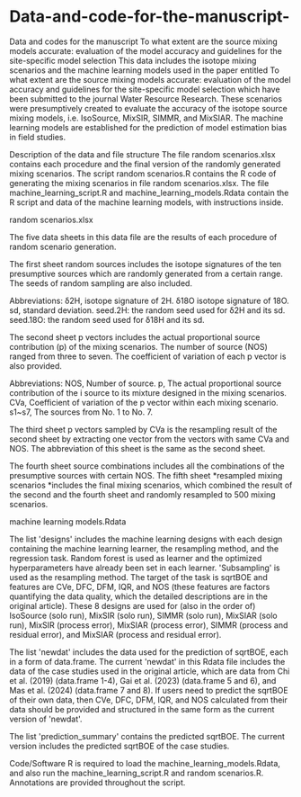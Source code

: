 # Data-and-code-for-the-manuscript-
Data and codes for the manuscript To what extent are the source mixing models accurate: evaluation of the model accuracy and guidelines for the site-specific model selection
This data includes the isotope mixing scenarios and the machine learning models used in the paper entitled To what extent are the source mixing models accurate: evaluation of the model accuracy and guidelines for the site-specific model selection which have been submitted to the journal Water Resource Research. These scenarios were presumptively created to evaluate the accuracy of the isotope source mixing models, i.e. IsoSource, MixSIR, SIMMR, and MixSIAR. The machine learning models are established for the prediction of model estimation bias in field studies.

Description of the data and file structure
The file random scenarios.xlsx contains each procedure and the final version of the randomly generated mixing scenarios. The script random scenarios.R contains the R code of generating the mixing scenarios in file random scenarios.xlsx. The file machine_learning_script.R and machine_learning_models.Rdata contain the R script and data of the machine learning models, with instructions inside.

random scenarios.xlsx

The five data sheets in this data file are the results of each procedure of random scenario generation.

The first sheet random sources includes the isotope signatures of the ten presumptive sources which are randomly generated from a certain range. The seeds of random sampling are also included.

Abbreviations: δ2H, isotope signature of 2H. δ18O isotope signature of 18O. sd, standard deviation. seed.2H: the random seed used for δ2H and its sd. seed.18O: the random seed used for δ18H and its sd.

The second sheet p vectors includes the actual proportional source contribution (p) of the mixing scenarios. The number of source (NOS) ranged from three to seven. The coefficient of variation of each p vector is also provided.

Abbreviations: NOS, Number of source. p, The actual proportional source contribution of the i source to its mixture designed in the mixing scenarios. CVa, Coefficient of variation of the p vector within each mixing scenario. s1~s7, The sources from No. 1 to No. 7.

The third sheet p vectors sampled by CVa is the  resampling result of the second sheet by extracting one vector from the vectors with same CVa and NOS. The abbreviation of this sheet is the same as the second sheet.

The fourth sheet source combinations includes all the combinations of the presumptive sources with certain NOS. The fifth sheet *resampled mixing scenarios *includes the final mixing scenarios, which combined the result of the second and the fourth sheet and randomly resampled to 500 mixing scenarios.

machine learning models.Rdata

The list 'designs'  includes the machine learning designs with each design containing the machine learning learner, the resampling method, and the regression task. Random forest is used as learner and the optimized hyperparameters have already been set in each learner. 'Subsampling' is used as the resampling method. The target of the task is sqrtBOE and features are CVe, DFC, DFM, IQR, and NOS (these features are factors quantifying the data quality, which the detailed descriptions are in the original article). These 8 designs are used for (also in the order of) IsoSource (solo run), MixSIR (solo run), SIMMR (solo run), MixSIAR (solo run), MixSIR (process error), MixSIAR (process error), SIMMR (process and residual error), and MixSIAR (process and residual error).

The list 'newdat' includes the data used for the prediction of sqrtBOE, each in a form of data.frame. The current 'newdat' in this Rdata file includes the data of the case studies used in the original article, which are data from Chi et al. (2019) (data.frame 1-4), Gai et al. (2023) (data.frame 5 and 6), and Mas et al. (2024) (data.frame 7 and 8). If users need to predict the sqrtBOE of their own data, then  CVe, DFC, DFM, IQR, and NOS calculated from their data should be provided and structured in the same form as the current version of 'newdat'.

The list 'prediction_summary' contains the predicted sqrtBOE. The current version includes the predicted sqrtBOE of the case studies. 

Code/Software
R is required to load the machine_learning_models.Rdata, and also run the machine_learning_script.R and random scenarios.R. Annotations are provided throughout the script.
